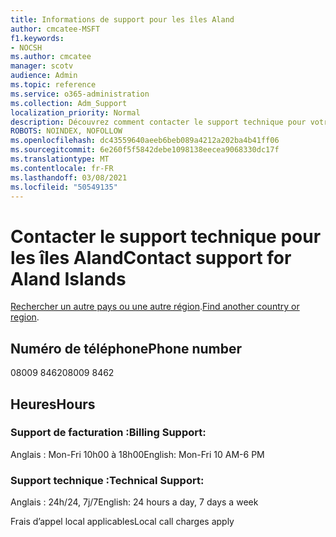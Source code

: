 ```yaml
---
title: Informations de support pour les îles Aland
author: cmcatee-MSFT
f1.keywords:
- NOCSH
ms.author: cmcatee
manager: scotv
audience: Admin
ms.topic: reference
ms.service: o365-administration
ms.collection: Adm_Support
localization_priority: Normal
description: Découvrez comment contacter le support technique pour votre pays ou région.
ROBOTS: NOINDEX, NOFOLLOW
ms.openlocfilehash: dc43559640aeeb6beb089a4212a202ba4b41ff06
ms.sourcegitcommit: 6e260f5f5842debe1098138eecea9068330dc17f
ms.translationtype: MT
ms.contentlocale: fr-FR
ms.lasthandoff: 03/08/2021
ms.locfileid: "50549135"
---
```

# <a name="contact-support-for-aland-islands"></a><span data-ttu-id="97d5e-103">Contacter le support technique pour les îles Aland</span><span class="sxs-lookup"><span data-stu-id="97d5e-103">Contact support for Aland Islands</span></span>

<span data-ttu-id="97d5e-104">[Rechercher un autre pays ou une autre région](../contact-support-for-business-products.md).</span><span class="sxs-lookup"><span data-stu-id="97d5e-104">[Find another country or region](../contact-support-for-business-products.md).</span></span>

## <a name="phone-number"></a><span data-ttu-id="97d5e-105">Numéro de téléphone</span><span class="sxs-lookup"><span data-stu-id="97d5e-105">Phone number</span></span>
<span data-ttu-id="97d5e-106">08009 8462</span><span class="sxs-lookup"><span data-stu-id="97d5e-106">08009 8462</span></span>

## <a name="hours"></a><span data-ttu-id="97d5e-107">Heures</span><span class="sxs-lookup"><span data-stu-id="97d5e-107">Hours</span></span>
### <a name="billing-support"></a><span data-ttu-id="97d5e-108">Support de facturation :</span><span class="sxs-lookup"><span data-stu-id="97d5e-108">Billing Support:</span></span>

<span data-ttu-id="97d5e-109">Anglais : Mon-Fri 10h00 à 18h00</span><span class="sxs-lookup"><span data-stu-id="97d5e-109">English: Mon-Fri 10 AM-6 PM</span></span>

### <a name="technical-support"></a><span data-ttu-id="97d5e-110">Support technique :</span><span class="sxs-lookup"><span data-stu-id="97d5e-110">Technical Support:</span></span>

<span data-ttu-id="97d5e-111">Anglais : 24h/24, 7j/7</span><span class="sxs-lookup"><span data-stu-id="97d5e-111">English: 24 hours a day, 7 days a week</span></span>

<span data-ttu-id="97d5e-112">Frais d’appel local applicables</span><span class="sxs-lookup"><span data-stu-id="97d5e-112">Local call charges apply</span></span>
